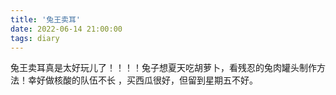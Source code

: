```yaml
---
title: '兔王卖耳'
date: 2022-06-14 21:00:00
tags: diary
---
```

兔王卖耳真是太好玩儿了！！！！兔子想夏天吃胡萝卜，看残忍的兔肉罐头制作方法！幸好做核酸的队伍不长
，买西瓜很好，但留到星期五不好。
